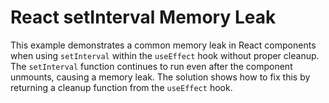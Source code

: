 # React setInterval Memory Leak
This example demonstrates a common memory leak in React components when using `setInterval` within the `useEffect` hook without proper cleanup.
The `setInterval` function continues to run even after the component unmounts, causing a memory leak.
The solution shows how to fix this by returning a cleanup function from the `useEffect` hook.